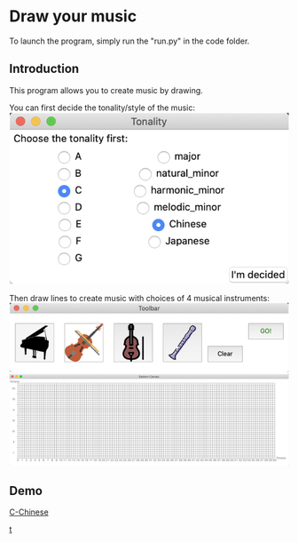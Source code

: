 # Draw your music
To launch the program, simply run the "run.py" in the code folder.

## Introduction
This program allows you to create music by drawing.

You can first decide the tonality/style of the music:
![tonality](https://github.com/mollyhe0523/draw-your-music/raw/master/demo/tonality.png)

Then draw lines to create music with choices of 4 musical instruments:
![toolbar](https://github.com/mollyhe0523/draw-your-music/raw/master/demo/toolbar.png)
![canvas](https://github.com/mollyhe0523/draw-your-music/raw/master/demo/canvas.png)

## Demo
[C-Chinese](/demo/C-Chinese.mid)

[t](/demo/t.m4a)
